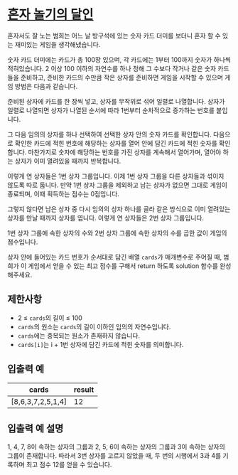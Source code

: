 # [혼자 놀기의 달인](https://school.programmers.co.kr/learn/courses/30/lessons/131130)

혼자서도 잘 노는 범희는 어느 날 방구석에 있는 숫자 카드 더미를 보더니 혼자 할 수 있는 재미있는 게임을 생각해냈습니다.

숫자 카드 더미에는 카드가 총 100장 있으며, 각 카드에는 1부터 100까지 숫자가 하나씩 적혀있습니다. 2 이상 100 이하의 자연수를 하나 정해 그 수보다 작거나 같은 숫자 카드들을 준비하고, 준비한 카드의 수만큼 작은 상자를 준비하면 게임을 시작할 수 있으며 게임 방법은 다음과 같습니다.

준비된 상자에 카드를 한 장씩 넣고, 상자를 무작위로 섞어 일렬로 나열합니다. 상자가 일렬로 나열되면 상자가 나열된 순서에 따라 1번부터 순차적으로 증가하는 번호를 붙입니다.

그 다음 임의의 상자를 하나 선택하여 선택한 상자 안의 숫자 카드를 확인합니다. 다음으로 확인한 카드에 적힌 번호에 해당하는 상자를 열어 안에 담긴 카드에 적힌 숫자를 확인합니다. 마찬가지로 숫자에 해당하는 번호를 가진 상자를 계속해서 열어가며, 열어야 하는 상자가 이미 열려있을 때까지 반복합니다.

이렇게 연 상자들은 1번 상자 그룹입니다. 이제 1번 상자 그룹을 다른 상자들과 섞이지 않도록 따로 둡니다. 만약 1번 상자 그룹을 제외하고 남는 상자가 없으면 그대로 게임이 종료되며, 이때 획득하는 점수는 0점입니다.

그렇지 않다면 남은 상자 중 다시 임의의 상자 하나를 골라 같은 방식으로 이미 열려있는 상자를 만날 때까지 상자를 엽니다. 이렇게 연 상자들은 2번 상자 그룹입니다.

1번 상자 그룹에 속한 상자의 수와 2번 상자 그룹에 속한 상자의 수를 곱한 값이 게임의 점수입니다.

상자 안에 들어있는 카드 번호가 순서대로 담긴 배열 `cards`가 매개변수로 주어질 때, 범희가 이 게임에서 얻을 수 있는 최고 점수를 구해서 return 하도록 solution 함수를 완성해주세요.

## 제한사항

- 2 ≤ `cards`의 길이 ≤ 100
- `cards`의 원소는 `cards`의 길이 이하인 임의의 자연수입니다.
- `cards`에는 중복되는 원소가 존재하지 않습니다.
- `cards[i]`는 i + 1번 상자에 담긴 카드에 적힌 숫자를 의미합니다.

## 입출력 예

| cards             | result |
| ----------------- | ------ |
| [8,6,3,7,2,5,1,4] | 12     |

## 입출력 예 설명

1, 4, 7, 8이 속하는 상자의 그룹과 2, 5, 6이 속하는 상자의 그룹과 3이 속하는 상자의 그룹이 존재합니다. 따라서 3번 상자를 고르지 않았을 때, 두 번의 시행에서 3과 4를 기록하며 최고 점수 12를 얻을 수 있습니다.

